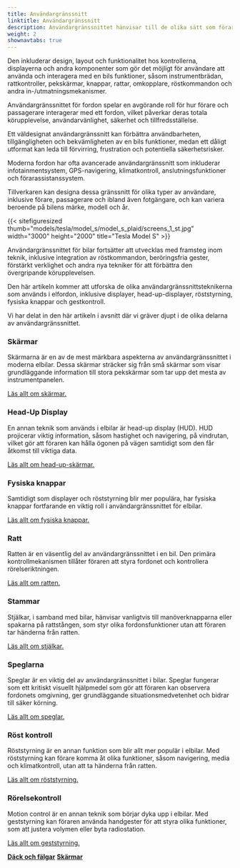 ```yaml
---
title: Användargränssnitt
linktitle: Användargränssnitt
description: Användargränssnittet hänvisar till de olika sätt som förare och passagerare interagerar med funktionerna och kontrollerna i ett fordon.
weight: 2
shownavtabs: true
---
```

<!-- markdownlint-disable MD033 -->
 Den inkluderar design, layout och funktionalitet hos kontrollerna, displayerna och andra komponenter som gör det möjligt för användare att använda och interagera med en bils funktioner, såsom instrumentbrädan, rattkontroller, pekskärmar, knappar, rattar, omkopplare, röstkommandon och andra in-/utmatningsmekanismer.

Användargränssnittet för fordon spelar en avgörande roll för hur förare och passagerare interagerar med ett fordon, vilket påverkar deras totala körupplevelse, användarvänlighet, säkerhet och tillfredsställelse.

Ett väldesignat användargränssnitt kan förbättra användbarheten, tillgängligheten och bekvämligheten av en bils funktioner, medan ett dåligt utformat kan leda till förvirring, frustration och potentiella säkerhetsrisker.

Moderna fordon har ofta avancerade användargränssnitt som inkluderar infotainmentsystem, GPS-navigering, klimatkontroll, anslutningsfunktioner och förarassistanssystem.

Tillverkaren kan designa dessa gränssnitt för olika typer av användare, inklusive förare, passagerare och ibland även fotgängare, och kan variera beroende på bilens märke, modell och år.

{{< sitefiguresized thumb="models/tesla/model_s/model_s_plaid/screens_1_st.jpg" width="3000" height="2000" title="Tesla Model S" >}}

Användargränssnittet för bilar fortsätter att utvecklas med framsteg inom teknik, inklusive integration av röstkommandon, beröringsfria gester, förstärkt verklighet och andra nya tekniker för att förbättra den övergripande körupplevelsen.

Den här artikeln kommer att utforska de olika användargränssnittsteknikerna som används i elfordon, inklusive displayer, head-up-displayer, röststyrning, fysiska knappar och gestkontroll.

Vi har delat in den här artikeln i avsnitt där vi gräver djupt i de olika delarna av användargränssnittet.

### Skärmar

Skärmarna är en av de mest märkbara aspekterna av användargränssnittet i moderna elbilar. Dessa skärmar sträcker sig från små skärmar som visar grundläggande information till stora pekskärmar som tar upp det mesta av instrumentpanelen.

[Läs allt om skärmar.](skärmar/)

### Head-Up Display

En annan teknik som används i elbilar är head-up display (HUD). HUD projicerar viktig information, såsom hastighet och navigering, på vindrutan, vilket gör att föraren kan hålla ögonen på vägen samtidigt som den får åtkomst till viktiga data.

[Läs allt om head-up-skärmar.](hud/)

### Fysiska knappar

Samtidigt som displayer och röststyrning blir mer populära, har fysiska knappar fortfarande en viktig roll i användargränssnittet för elbilar.

[Läs allt om fysiska knappar.](knappar/)

### Ratt

Ratten är en väsentlig del av användargränssnittet i en bil. Den primära kontrollmekanismen tillåter föraren att styra fordonet och kontrollera rörelseriktningen.

[Läs allt om ratten.](ratt/)

### Stammar

Stjälkar, i samband med bilar, hänvisar vanligtvis till manöverknapparna eller spakarna på rattstången, som styr olika fordonsfunktioner utan att föraren tar händerna från ratten.

[Läs allt om stjälkar.](stjälkar/)

### Speglarna

Speglar är en viktig del av användargränssnittet i bilar. Speglar fungerar som ett kritiskt visuellt hjälpmedel som gör att föraren kan observera fordonets omgivning, ger grundläggande situationsmedvetenhet och bidrar till säker körning.

[Läs allt om speglar.](speglar/)

### Röst kontroll

Röststyrning är en annan funktion som blir allt mer populär i elbilar. Med röststyrning kan förare komma åt olika funktioner, såsom navigering, media och klimatkontroll, utan att ta händerna från ratten.

[Läs allt om röststyrning.](röstkontroll/)

### Rörelsekontroll

Motion control är en annan teknik som börjar dyka upp i elbilar. Med geststyrning kan föraren använda handgester för att styra olika funktioner, som att justera volymen eller byta radiostation.

[Läs allt om geststyrning.](gestkontroll/)

<div class="mt-3 mb-3">
    <a href="../wheels/" class="text-decoration-none text-black"><strong><i class="bi-arrow-left"></i> Däck och fälgar</strong></a>
    <a href="screens/" class="text-decoration-none text-black float-end"><strong>Skärmar<i class="bi-arrow-right"></i></strong></a>
</div>